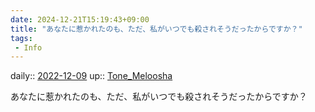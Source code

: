 ```yaml
---
date: 2024-12-21T15:19:43+09:00
title: "あなたに惹かれたのも、ただ、私がいつでも殺されそうだったからですか？"
tags:
 - Info
---
```


daily:: [2022-12-09](/Daily_Note/2022-12-09.md)
up:: [Tone_Meloosha](../Bar/Novel/Nacaria/Tone_Meloosha.md)

あなたに惹かれたのも、ただ、私がいつでも殺されそうだったからですか？